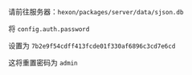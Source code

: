 请前往服务器：`hexon/packages/server/data/sjson.db`

将 `config.auth.password`

设置为 `7b2e9f54cdff413fcde01f330af6896c3cd7e6cd`

这将重置密码为 `admin`
